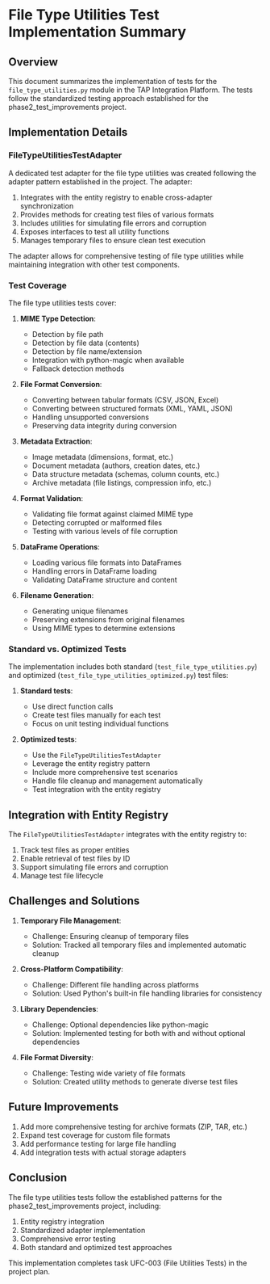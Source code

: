 # File Type Utilities Test Implementation Summary

## Overview

This document summarizes the implementation of tests for the `file_type_utilities.py` module in the TAP Integration Platform. The tests follow the standardized testing approach established for the phase2_test_improvements project.

## Implementation Details

### FileTypeUtilitiesTestAdapter

A dedicated test adapter for the file type utilities was created following the adapter pattern established in the project. The adapter:

1. Integrates with the entity registry to enable cross-adapter synchronization
2. Provides methods for creating test files of various formats
3. Includes utilities for simulating file errors and corruption
4. Exposes interfaces to test all utility functions
5. Manages temporary files to ensure clean test execution

The adapter allows for comprehensive testing of file type utilities while maintaining integration with other test components.

### Test Coverage

The file type utilities tests cover:

1. **MIME Type Detection**:
   - Detection by file path
   - Detection by file data (contents)
   - Detection by file name/extension
   - Integration with python-magic when available
   - Fallback detection methods

2. **File Format Conversion**:
   - Converting between tabular formats (CSV, JSON, Excel)
   - Converting between structured formats (XML, YAML, JSON)
   - Handling unsupported conversions
   - Preserving data integrity during conversion

3. **Metadata Extraction**:
   - Image metadata (dimensions, format, etc.)
   - Document metadata (authors, creation dates, etc.)
   - Data structure metadata (schemas, column counts, etc.)
   - Archive metadata (file listings, compression info, etc.)

4. **Format Validation**:
   - Validating file format against claimed MIME type
   - Detecting corrupted or malformed files
   - Testing with various levels of file corruption

5. **DataFrame Operations**:
   - Loading various file formats into DataFrames
   - Handling errors in DataFrame loading
   - Validating DataFrame structure and content

6. **Filename Generation**:
   - Generating unique filenames
   - Preserving extensions from original filenames
   - Using MIME types to determine extensions

### Standard vs. Optimized Tests

The implementation includes both standard (`test_file_type_utilities.py`) and optimized (`test_file_type_utilities_optimized.py`) test files:

1. **Standard tests**:
   - Use direct function calls
   - Create test files manually for each test
   - Focus on unit testing individual functions

2. **Optimized tests**:
   - Use the `FileTypeUtilitiesTestAdapter`
   - Leverage the entity registry pattern
   - Include more comprehensive test scenarios
   - Handle file cleanup and management automatically
   - Test integration with the entity registry

## Integration with Entity Registry

The `FileTypeUtilitiesTestAdapter` integrates with the entity registry to:

1. Track test files as proper entities
2. Enable retrieval of test files by ID
3. Support simulating file errors and corruption
4. Manage test file lifecycle

## Challenges and Solutions

1. **Temporary File Management**:
   - Challenge: Ensuring cleanup of temporary files
   - Solution: Tracked all temporary files and implemented automatic cleanup

2. **Cross-Platform Compatibility**:
   - Challenge: Different file handling across platforms
   - Solution: Used Python's built-in file handling libraries for consistency

3. **Library Dependencies**:
   - Challenge: Optional dependencies like python-magic
   - Solution: Implemented testing for both with and without optional dependencies

4. **File Format Diversity**:
   - Challenge: Testing wide variety of file formats
   - Solution: Created utility methods to generate diverse test files

## Future Improvements

1. Add more comprehensive testing for archive formats (ZIP, TAR, etc.)
2. Expand test coverage for custom file formats
3. Add performance testing for large file handling
4. Add integration tests with actual storage adapters

## Conclusion

The file type utilities tests follow the established patterns for the phase2_test_improvements project, including:

1. Entity registry integration
2. Standardized adapter implementation
3. Comprehensive error testing
4. Both standard and optimized test approaches

This implementation completes task UFC-003 (File Utilities Tests) in the project plan.
